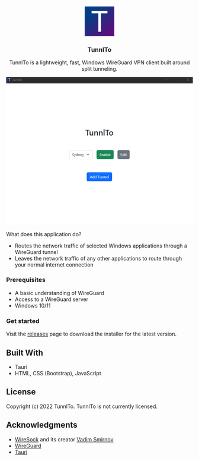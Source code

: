 <br />
<div align="center">
  <a href="https://github.com/othneildrew/Best-README-Template">
    <img src="readme-images/logo.png" alt="Logo" width="80" height="80">
  </a>

  <h3 align="center">TunnlTo</h3>

  <p align="center">
    TunnlTo is a lightweight, fast, Windows WireGuard VPN client built around split tunneling.
    <br />
  </p>
</div>

![product-screenshot]

What does this application do?

* Routes the network traffic of selected Windows applications through a WireGuard tunnel
* Leaves the network traffic of any other applications to route through your normal internet connection

### Prerequisites
* A basic understanding of WireGuard
* Access to a WireGuard server
* Windows 10/11

### Get started
Visit the [releases](https://github.com/TunnlTo/desktop-app/releases) page to download the installer for the latest version. 

## Built With
* Tauri
* HTML, CSS (Bootstrap), JavaScript

## License
Copyright (c) 2022 TunnlTo. TunnlTo is not currently licensed.

## Acknowledgments

* [WireSock](https://www.wiresock.net/) and its creator [Vadim Smirnov](https://www.ntkernel.com/)
* [WireGuard](https://www.wireguard.com/)
* [Tauri](https://tauri.app/)

[product-screenshot]: readme-images/screenshot.png